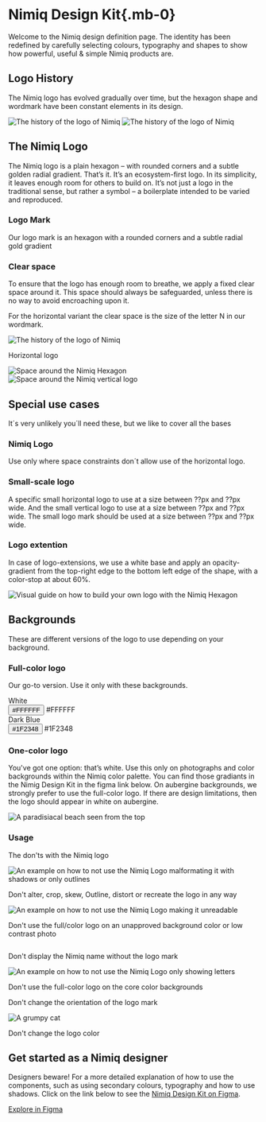 <script setup lang="ts">
import { useDark, useClipboard } from '@vueuse/core'

const isDark = useDark()

const { copy: copyToClipboard, copied, isSupported: copyIsSupported } = useClipboard({ copiedDuring: 3000 })
</script>

# Nimiq Design Kit{.mb-0}

Welcome to the Nimiq design definition page. The identity has been redefined by carefully selecting colours, typography and shapes to show how powerful, useful & simple Nimiq products are.

<Tags mt-24 class="raw" :tags="['Nimiq Brand Kit']" />

## Logo History

The Nimiq logo has evolved gradually over time, but the hexagon shape and wordmark have been constant elements in its design.

<div border-base mt-24 rounded-6 py-32>
<img src="/assets/images/build/ui/design-kit/logo/nimiq-logo-history-dark.png" alt="The history of the logo of Nimiq" v-if="isDark" />

<img src="/assets/images/build/ui/design-kit/logo/nimiq-logo-history-light.png" alt="The history of the logo of Nimiq" v-else />
</div>

## The Nimiq Logo

The Nimiq logo is a plain hexagon – with rounded corners and a subtle golden radial gradient. That’s it. It’s an ecosystem-first logo. In its simplicity, it leaves enough room for others to build on. It’s not just a logo in the traditional sense, but rather a symbol – a boilerplate intended to be varied and reproduced.

<div grid="~ cols-1 md:cols-2 gap-32 justify-center" mt-24>
  <DesignKitItem label="Light horizontal variant" logo="i-nimiq:logos-nimiq-vertical" :size="96"/>
  <DesignKitItem label="Light Horizontal variant" logo="i-nimiq:logos-nimiq-horizontal" :size="128"/>
  <DesignKitItem label="Dark vertical variant" logo="i-nimiq:logos-nimiq-white-vertical" dark :size="96"/>
  <DesignKitItem label="Dark horizontal variant" logo="i-nimiq:logos-nimiq-white-horizontal" dark :size="128"/>
</div>

<div grid="~ cols-1 md:cols-2 gap-32">
  <div md-pb-64>

  ### Logo Mark

  Our logo mark is an hexagon with a rounded corners and a subtle radial gold gradient

  </div>

  <DesignKitItem md-mt-64 label="Gold hexagon" logo="i-nimiq:logos-nimiq" :size="96"/>
</div>

### Clear space

To ensure that the logo has enough room to breathe, we apply a fixed clear space around it. This space  should always be safeguarded, unless there is no way to avoid encroaching upon it.

For the horizontal variant the clear space is the size of the letter N in our wordmark.

<img mb-12 ml-0 border-base rounded-6 bg-white src="/assets/images/build/ui/design-kit/logo/nimiq-with-n.png" alt="The history of the logo of Nimiq" />

Horizontal logo

<div grid="~ rows-[215px_215px] md:rows-[215px] md:cols-2 gap-32" class="raw" mt-24>

<div flex="~ justify-center" border-base rounded-6 bg-white>
  <img src="/assets/images/build/ui/design-kit/logo/nimiq-hexagon-spacing-1.png" alt="Space around the Nimiq Hexagon" />
</div>

<div flex="~ justify-center" border-base rounded-6 bg-white>
  <img src="/assets/images/build/ui/design-kit/logo/nimiq-hexagon-spacing-2.png" alt="Space around the Nimiq vertical logo"  />
</div>

</div>

## Special use cases

It´s very unlikely you´ll need these, but we like to cover all the bases

### Nimiq Logo

Use only where space constraints don´t allow use of the horizontal logo.

### Small-scale logo

A specific small horizontal logo to use at a size between ??px and ??px wide. And the small vertical logo to use at a size between ??px and ??px wide.  The small logo mark should be used at a size between ??px and ??px wide.

### Logo extention

 In case of logo-extensions, we use a white base and apply an opacity-gradient from the top-right edge to the bottom left edge of the shape, with a color-stop at about 60%.

<div border-base mt-24 rounded-6 py="8 md:32">
<img max-w-520 px-48 my="16 md:0" src="/assets/images/build/ui/design-kit/logo/build-your-nim-logo.png" alt="Visual guide on how to build your own logo with the Nimiq Hexagon" />
</div>

## Backgrounds

These are different versions of the logo to use depending on your background.

### Full-color logo

Our go-to version. Use it only with these backgrounds.

<div grid="~ rows-[215px_215px] md:rows-[215px] md:cols-2 gap-32" class="raw" mt-24>

<div flex="~ justify-center items-center" border-base rounded-6 bg-white relative>
  <div i-nimiq:logos-nimiq-horizontal text-128 />
  <div text-neutral-700 absolute inset-x-16 bottom-16 flex="~ justify-between" lh-none>
    <span>White</span>
    <div>
      <Toast v-if="copyIsSupported" v-model="copied" title="Copied to clipboard!" category="success">
        <button @click="copyToClipboard('#FFFFFF')">#FFFFFF</button>
      </Toast>
      <span v-else>#FFFFFF</span>
    </div>
  </div>
</div>

<div flex="~ justify-center items-center" border-base rounded-6 bg-gradient-neutral relative>
  <div i-nimiq:logos-nimiq-white-horizontal text-128 />
  <div text-neutral-600 absolute inset-x-16 bottom-16 flex="~ justify-between" lh-none>
    <span>Dark Blue</span>
    <div>
      <Toast v-if="copyIsSupported" v-model="copied" title="Copied to clipboard!" category="success">
        <button @click="copyToClipboard('#1F2348')">#1F2348</button>
      </Toast>
      <span v-else>#1F2348</span>
    </div>
  </div>
</div>

</div>

### One-color logo

You've got one option: that’s white. Use this only on photographs and color backgrounds within the Nimiq color palette. You can find those gradiants in the Nimig Design Kit in the figma link below. On aubergine backgrounds, we strongly prefer to use the full-color logo. If there are design limitations, then the logo should appear in white on aubergine.

<div grid="~ cols-2 md:cols-3 gap-16 justify-center" mt-24 class="raw">

<div flex="~ justify-center items-center" border-subtle rounded-6 relative aspect-square>
  <div i-nimiq:logos-nimiq-full-white-horizontal text-128 z-1 />
  <img src="/assets/images/build/ui/design-kit/logo/island.png" alt="A paradisiacal beach seen from the top" rounded-6 border-subtle-light absolute inset-0 aspect-square />
</div>

<div flex="~ justify-center items-center" border-subtle rounded-6 relative aspect-square bg="#EC991C">
  <div i-nimiq:logos-nimiq-full-white-horizontal text-128 />
</div>

<div flex="~ justify-center items-center" border-subtle rounded-6 relative aspect-square bg-gradient-red>
  <div i-nimiq:logos-nimiq-full-white-horizontal text-128 />
</div>

<div flex="~ justify-center items-center" border-subtle rounded-6 relative aspect-square bg-gradient-orange>
  <div i-nimiq:logos-nimiq-full-white-horizontal text-128 />
</div>

<div flex="~ justify-center items-center" border-subtle rounded-6 relative aspect-square bg-gradient-blue>
  <div i-nimiq:logos-nimiq-full-white-horizontal text-128 />
</div>

<div flex="~ justify-center items-center" border-subtle rounded-6 relative aspect-square bg-gradient-green>
  <div i-nimiq:logos-nimiq-full-white-horizontal text-128 />
</div>

</div>

### Usage

The don'ts with the Nimiq logo

<div grid="~ cols-2 md:cols-3 gap-16 justify-center" mt-24 class="raw">

<div>
<div flex="~ justify-center items-center" border-subtle rounded-6 relative aspect-square bg-white>
  <img src="/assets/images/build/ui/design-kit/logo/nonos/nimiq-horizontal-outline-ugly.svg" alt="An example on how to not use the Nimiq Logo malformating it with shadows or only outlines" rounded-6  />
</div>
<div mt-16 flex="~ gap-8">
  <div bg-gradient-red grid="~ place-content-center" h-max p-3 mt-4 rounded-full>
    <div class="i-nimiq:cross-bold" text="7 white" />
  </div>
  <p text="neutral-900 14 pretty">Don't alter, crop, skew, Outline, distort or recreate the logo in any way</p>
</div>
</div>

<div>
<div flex="~ justify-center items-center" border-subtle rounded-6 relative aspect-square>
  <div i-nimiq:logos-nimiq-horizontal text-128 z-1 />
  <img src="/assets/images/build/ui/design-kit/logo/nonos/grumpy-cat.png" alt="An example on how to not use the Nimiq Logo making it unreadable" rounded-6 absolute inset-0 aspect-square />
</div>
<div mt-16 flex="~ gap-8">
  <div bg-gradient-red grid="~ place-content-center" h-max p-3 mt-4 rounded-full>
    <div class="i-nimiq:cross-bold" text="7 white" />
  </div>
  <p text="neutral-900 14 pretty">Don't use the full/color logo on an unapproved background color or low contrast photo</p>
</div>
</div>

<div>
<div flex="~ justify-center items-center" border-subtle rounded-6 relative aspect-square bg-white >
  <img src="/assets/images/build/ui/design-kit/logo/nonos/nimiq-only-letters.svg" alt="" rounded-6 />
</div>
<div mt-16 flex="~ gap-8">
  <div bg-gradient-red grid="~ place-content-center" h-max p-3 mt-4 rounded-full>
    <div class="i-nimiq:cross-bold" text="7 white" />
  </div>
  <p text="neutral-900 14 pretty">Don't display the Nimiq name without the logo mark</p>
</div>
</div>

<div>
<div flex="~ justify-center items-center" border-subtle rounded-6 relative aspect-square bg="#EC991C">
  <img src="/assets/images/build/ui/design-kit/logo/nonos/nimiq-only-letters.svg" alt="An example on how to not use the Nimiq Logo only showing letters" rounded-6 ml-24 />
</div>
<div mt-16 flex="~ gap-8">
  <div bg-gradient-red grid="~ place-content-center" h-max p-3 mt-4 rounded-full>
    <div class="i-nimiq:cross-bold" text="7 white" />
  </div>
  <p text="neutral-900 14 pretty">Don't use the full-color logo on the core color backgrounds</p>
</div>
</div>

<div>
<div flex="~ justify-center items-center" border-base rounded-6 relative aspect-square>
    <div i-nimiq:logos-nimiq text-80 z-1 rotate-69 />
</div>
<div mt-16 flex="~ gap-8">
  <div bg-gradient-red grid="~ place-content-center" h-max p-3 mt-4 rounded-full>
    <div class="i-nimiq:cross-bold" text="7 white" />
  </div>
  <p text="neutral-900 14 pretty">Don't change the orientation of the logo mark</p>
</div>
</div>

<div>
<div flex="~ justify-center items-center" border-base rounded-6 relative aspect-square bg-white>
  <img src="/assets/images/build/ui/design-kit/logo/nonos/nimiq-blue.svg" alt="A grumpy cat" rounded-6 />
</div>
<div mt-16 flex="~ gap-8">
  <div bg-gradient-red grid="~ place-content-center" h-max p-3 mt-4 rounded-full>
    <div class="i-nimiq:cross-bold" text="7 white" />
  </div>
  <p text="neutral-900 14 pretty">Don't change the logo color</p>
</div>
</div>

</div>

<!-- ### Icon

<div flex="~ gap-32 justify-center wrap" mt-64>
<DesignKitItem label="Hexagon" logo="i-nimiq:logos-nimiq" size="64"/>
</div>

## Color Palette

While a dark ultramarine embodies trust and reliability, a pale gold conveys value and warmth.

## Muli

Our typeface needs to convey our extraordinary commitment to simplicity, while remaining unique and recognisable. At the same time: Ensure the universality and open source nature of everything we do.

1. They recommend using [Bunny Fonts](https://fonts.bunny.net/family/mulish), a privacy friendly Google font provider.
2. You can also install them locally using `fontsource`:

::: code-group

```npm
npm i @fontsource/mulish
```
```yarn
yarn add @fontsource/mulish
```
```pnpm
pnpm add @fontsource/mulish
```

:::

## Fira Code

The Fira Code font is used for code snippets and can be downloaded from [Bunny Fonts](https://fonts.bunny.net/family/fira-code). -->

## Get started as a Nimiq designer

Designers beware! For a more detailed explanation of how to use the components, such as using secondary colours, typography and how to use shadows. Click on the link below to see the [Nimiq Design Kit on Figma](https://www.figma.com/file/GU6cdS85S2v13QcdzW9v8Tav/NIMIQ-Style-Guide-(Oct-18)?type=design&mode=design&t=SugAiJEQEMPp2f4x-0).

  <a href="https://www.figma.com/file/GU6cdS85S2v13QcdzW9v8Tav/NIMIQ-Style-Guide-(Oct-18)?type=design&mode=design&t=SugAiJEQEMPp2f4x-0" target="_blank" class="raw" mt-16 pill arrow bg-blue-400 text-blue="!">Explore in Figma</a>
